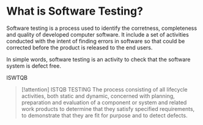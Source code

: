 # What is Software Testing?
Software testing is a process used to identify the corretness, completeness and quality of developed computer software. It include a set of activities conducted with the intent of finding errors in software so that could be corrected before the product is released to the end users.


In simple words, software testing is an activity to check that the software system is defect free.


ISWTQB
> [!attention] ISTQB
> TESTING
> The process consisting of all lifecycle activities, both static and dynamic, concerned with planning, preparation and evaluation of a component or system and related work products to determine that they satisfy specified requirements, to demonstrate that they are fit for purpose and to detect defects.
